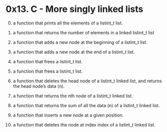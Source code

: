 # 0x13. C - More singly linked lists #

0.  a function that prints all the elements of a listint_t list.

1. a function that returns the number of elements in a linked listint_t list

2.  a function that adds a new node at the beginning of a listint_t list.

3.  a function that adds a new node at the end of a listint_t list.

4.  a function that frees a listint_t list.

5.  a function that frees a listint_t list.

6. a function that deletes the head node of a listint_t linked list, and returns the head node’s data (n).

7. a function that returns the nth node of a listint_t linked list.

8. a function that returns the sum of all the data (n) of a listint_t linked list.

9. a function that inserts a new node at a given position.

10. a function that deletes the node at index index of a listint_t linked list.
